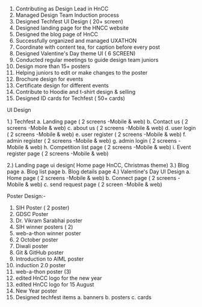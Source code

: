 1. Contributing as Design Lead in HnCC
2. Managed Design Team Induction process
3. Designed Techfest UI Design ( 20+ screen)
4. Designed landing page for the HNCC website
5. Designed the blog page of HnCC
6. Successfully organized and managed UXATHON
7. Coordinate with content tea, for caption before every post
8. Designed Valentine's Day theme UI ( 6 SCREEN)
9. Conducted regular meetings to guide design team juniors
10. Design more than 15+ posters
11. Helping juniors to edit or make changes to the poster
12. Brochure design for events
13. Certificate design for different events
14. Contribute to Hoodie and t-shirt design & selling 
15. Designed ID cards for Techfest ( 50+ cards)

UI Design

1.) Techfest
a. Landing page ( 2 screens -Mobile & web)
b. Contact us ( 2 screens -Mobile & web)
c. about us ( 2 screens -Mobile & web)
d. user login ( 2 screens -Mobile & web)
e. user register ( 2 screens -Mobile & web)
f. admin register ( 2 screens -Mobile & web)
g. admin login ( 2 screens -Mobile & web)
h. Competition list page ( 2 screens -Mobile & web)
i. Event register page  ( 2 screens -Mobile & web)

2.) Landing page ui design( Home page HnCC, Christmas theme)
3.) Blog page 
     a. Blog list page 
     b. Blog details page
4.) Valentine's Day UI Design
     a. Home page ( 2 screens -Mobile & web)
     b. Connect page ( 2 screens -Mobile & web)
     c. send request page ( 2 screen -Mobile & web)

     
Poster Design:-
1. SIH Poster ( 2 poster)
2. GDSC Poster
3. Dr. Vikram Sarabhai poster
4. SIH winner posters ( 2)
5. web-a-thon winner poster
6. 2 October poster
7. Diwali poster
8. Git & GitHub poster
9. Introduction to AIML poster
10. induction 2.0 poster
11. web-a-thon poster (3)
12. edited HnCC logo for the new year
13. edited HnCC logo for 15 August
14. New Year poster 
15. Designed techfest items
      a. banners
      b. posters
      c. cards

